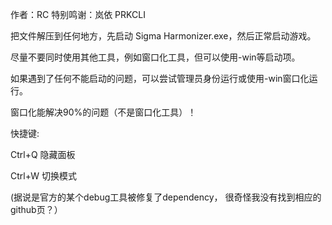 作者：RC    特别鸣谢：岚依 PRKCLI

把文件解压到任何地方，先启动 Sigma Harmonizer.exe，然后正常启动游戏。

尽量不要同时使用其他工具，例如窗口化工具，但可以使用-win等启动项。

如果遇到了任何不能启动的问题，可以尝试管理员身份运行或使用-win窗口化运行。

窗口化能解决90%的问题（不是窗口化工具）！

快捷键:

  Ctrl+Q 隐藏面板 
  
  Ctrl+W 切换模式
  
  (据说是官方的某个debug工具被修复了dependency， 很奇怪我没有找到相应的github页？）
